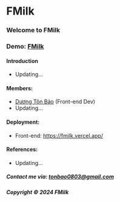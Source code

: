 # FMilk

### Welcome to FMilk

### Demo: [FMilk](https://fmilk.vercel.app)

#### Introduction

- Updating...


#### Members:

- [Dương Tôn Bảo](https://github.com/duongbao0803) (Front-end Dev)
- Updating...

#### Deployment:

- Front-end: https://fmilk.vercel.app/


#### References:

- Updating...

##### Contact me via: tonbao0803@gmail.com

##### Copyright &#169; 2024 FMilk
